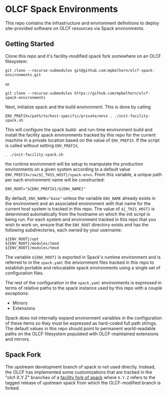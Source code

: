 # OLCF Spack Environments

This repo contains the infrastructure and environment definitions to deploy
site-provided software on OLCF resources via Spack environments.

## Getting Started

Clone this repo and it's facility-modified spack fork somewhere on an OLCF
filesystem:

```
git clone --recurse-submodules git@github.com:mpbelhorn/olcf-spack-environments.git
```

or

```
git clone --recurse-submodules https://github.com/mpbelhorn/olcf-spack-environments
```

Next, initialize spack and the build environment. This is done by calling

```
ENV_PREFIX=/path/to/host-specific/private/envs . ./init-facility-spack.sh
```

This will configure the spack build- and run-time environment build and install
the facility spack environments tracked by this repo for the current machine in
a private location based on the value of `ENV_PREFIX`. If the script is called
without setting `ENV_PREFIX`, 

```
. ./init-facility-spack.sh
```

the runtime environment will be setup to manipulate the production environments
on a given system according to a default value `ENV_PREFIX=/sw/${_THIS_HOST}/spack-envs`.
From this variable, a unique path per each environment name will be constructed:

```
ENV_ROOT="${ENV_PREFIX}/${ENV_NAME}"
```

By default, `ENV_NAME="base"` unless the variable `ENV_NAME` already exists in
the environment and an associated environment with that name for the current
host system is tracked in this repo. The value of `${_THIS_HOST}` is determined
automatically from the hostname on which the init script is being run. For each
system and environment tracked in this repo that you wish to work on, ensure
that the `ENV_ROOT` directory exists and has the following subdirectories, each
owned by your username:

```
${ENV_ROOT}/opt
${ENV_ROOT}/modules/lmod
${ENV_ROOT}/modules/tmod
```

The variable `${ENV_ROOT}` is exported in Spack's runtime environment and is
referred to in the `spack.yaml` the enviornment files tracked in this repo to
establish portable and relocatable spack environments using a single set of
configuration files.

The rest of the configuration in the `spack.yaml` environments is expressed
in terms of relative paths to the spack instance used by this repo with a couple
exceptions:

- Mirrors
- Extensions

Spack does not internally expand environment variables in the configuration of
these items so they must be expressed as hard-coded full path strings. The
default values in this repo should point to permanent world-readable paths on
the OLCF filesystem populated with OLCF-maintained extensions and mirrors.

## Spack Fork

The upstream development branch of spack is not used directly. Instead, the OLCF
has implemented some customizations that are tracked in the "olcf-X.Y.Z"
branches of a [facility fork of spack](https://github.com/mpbelhorn/olcf-spack/tree/olcf-0.15.0)
where `X.Y.Z` refers to the tagged release of upstream spack from which the
OLCF-modified branch is forked.
